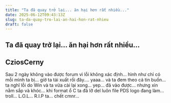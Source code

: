 ```yaml
---
title: "Ta đã quay trở lại... ăn hại hơn rất nhiều..."
date: 2025-06-12T09:43:13Z
slug: ta-da-quay-tro-lai-an-hai-hon-rat-nhieu
draft: false
---
```


## Ta đã quay trở lại... ăn hại hơn rất nhiều...

## CziosCerny

Sau 2 ngày không vào được forum vì lỗi không xác định... hình như chỉ có mỗi mình ta bị... giờ ta tái xuất rồi đây.... yaaa... và ta đem theo cả tin buồn... ta nghĩ lỗi do Win và ta vừa cài lại xong... yep... đã vào được... nhưng xin nằm sắp và khóc... khi format ổ C ta đã lỡ del luôn file PDS logo đang làm... troll... L.O.L... R.I.P ta... chết cmnr...